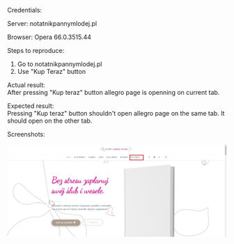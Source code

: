 Credentials:  

Server: notatnikpannymlodej.pl   

Browser: Opera 66.0.3515.44

Steps to reproduce:   
1. Go to notatnikpannymlodej.pl
2. Use "Kup Teraz" button  

Actual result:  
After pressing "Kup teraz" button allegro page is openning on current tab.

Expected result:  
Pressing "Kup teraz" button shouldn't open allegro page on the same tab. It should open on the other tab.

Screenshots:  

<img src="img/Buy_now_close_site.png">
